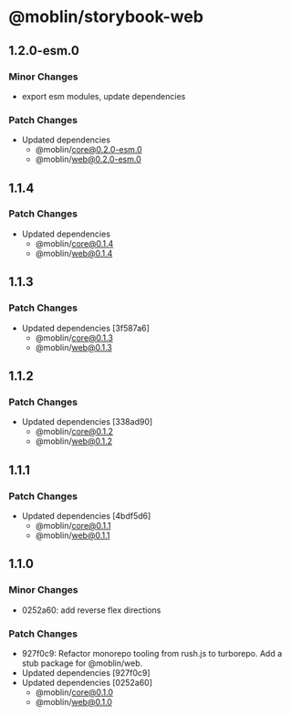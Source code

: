 # @moblin/storybook-web

## 1.2.0-esm.0

### Minor Changes

- export esm modules, update dependencies

### Patch Changes

- Updated dependencies
  - @moblin/core@0.2.0-esm.0
  - @moblin/web@0.2.0-esm.0

## 1.1.4

### Patch Changes

- Updated dependencies
  - @moblin/core@0.1.4
  - @moblin/web@0.1.4

## 1.1.3

### Patch Changes

- Updated dependencies [3f587a6]
  - @moblin/core@0.1.3
  - @moblin/web@0.1.3

## 1.1.2

### Patch Changes

- Updated dependencies [338ad90]
  - @moblin/core@0.1.2
  - @moblin/web@0.1.2

## 1.1.1

### Patch Changes

- Updated dependencies [4bdf5d6]
  - @moblin/core@0.1.1
  - @moblin/web@0.1.1

## 1.1.0

### Minor Changes

- 0252a60: add reverse flex directions

### Patch Changes

- 927f0c9: Refactor monorepo tooling from rush.js to turborepo. Add a stub package for @moblin/web.
- Updated dependencies [927f0c9]
- Updated dependencies [0252a60]
  - @moblin/core@0.1.0
  - @moblin/web@0.1.0
